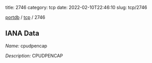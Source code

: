 title: 2746
category: tcp
date: 2022-02-10T22:46:10
slug: tcp/2746

[portdb](/) / [tcp](/category/tcp.html) / 2746


## IANA Data

_Name:_ cpudpencap

_Description:_ CPUDPENCAP

